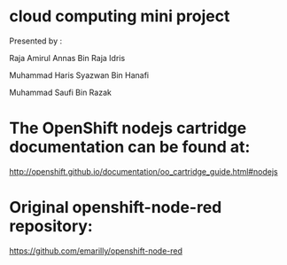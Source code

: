 # cloud computing mini project

Presented by :

Raja Amirul Annas Bin Raja Idris

Muhammad Haris Syazwan Bin Hanafi

Muhammad Saufi Bin Razak


# The OpenShift nodejs cartridge documentation can be found at:

http://openshift.github.io/documentation/oo_cartridge_guide.html#nodejs

# Original openshift-node-red repository: 

https://github.com/emarilly/openshift-node-red
